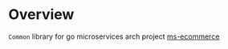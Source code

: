 # Overview

`Common` library for go microservices arch project [ms-ecommerce](https://github.com/Kiyosh31/ms-ecommerce)
